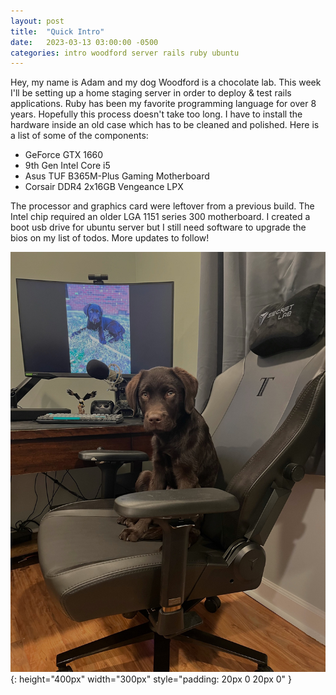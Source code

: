 ```yaml
---
layout: post
title:  "Quick Intro"
date:   2023-03-13 03:00:00 -0500
categories: intro woodford server rails ruby ubuntu
---
```


Hey, my name is Adam and my dog Woodford is a chocolate lab. 
This week I'll be setting up a home staging server in order to 
deploy & test rails applications. Ruby has been my favorite 
programming language for over 8 years. Hopefully this process 
doesn't take too long. I have to install the hardware inside an old 
case which has to be cleaned and polished. Here is a list of some 
of the components:

- GeForce GTX 1660
- 9th Gen Intel Core i5
- Asus TUF B365M-Plus Gaming Motherboard
- Corsair DDR4 2x16GB Vengeance LPX

The processor and graphics card were leftover from a previous 
build. The Intel chip required an older LGA 1151 series 300 
motherboard. I created a boot usb drive for ubuntu server but 
I still need software to upgrade the bios on my list of todos. 
More updates to follow!

![woodford1](/img/woodford1.jpg){: height="400px" width="300px" style="padding: 20px 0 20px 0" }
